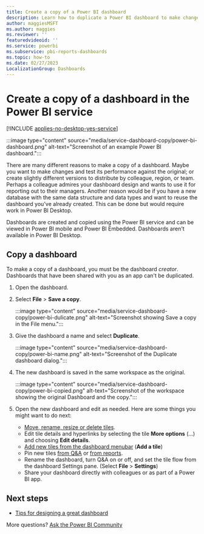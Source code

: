 ```yaml
---
title: Create a copy of a Power BI dashboard
description: Learn how to duplicate a Power BI dashboard to make changes and test its performance against the original.
author: maggiesMSFT
ms.author: maggies
ms.reviewer: ''
featuredvideoid: ''
ms.service: powerbi
ms.subservice: pbi-reports-dashboards
ms.topic: how-to
ms.date: 02/27/2023
LocalizationGroup: Dashboards
---
```

# Create a copy of a dashboard in the Power BI service

[!INCLUDE [applies-no-desktop-yes-service](../includes/applies-no-desktop-yes-service.md)]

:::image type="content" source="media/service-dashboard-copy/power-bi-dashboard.png" alt-text="Screenshot of an example Power BI dashboard.":::

 There are many different reasons to make a copy of a dashboard. Maybe you want to make changes and test its performance against the original; or create slightly different versions to distribute by colleague, region, or team. Perhaps a colleague admires your dashboard design and wants to use it for reporting out to their managers. Another reason would be if you have a new database with the same data structure and data types and want to reuse the dashboard you've already created. This can be done but would require work in Power BI Desktop.

Dashboards are created and copied using the Power BI service and can be viewed in Power BI mobile and Power BI Embedded. Dashboards aren't available in Power BI Desktop.

## Copy a dashboard

To make a copy of a dashboard, you must be the dashboard *creator*. Dashboards that have been shared with you as an app can't be duplicated.

1. Open the dashboard.
1. Select **File** > **Save a copy**.

   :::image type="content" source="media/service-dashboard-copy/power-bi-dulicate.png" alt-text="Screenshot showing Save a copy in the File menu.":::
1. Give the dashboard a name and select **Duplicate**.

   :::image type="content" source="media/service-dashboard-copy/power-bi-name.png" alt-text="Screenshot of the Duplicate dashboard dialog.":::
1. The new dashboard is saved in the same workspace as the original.

   :::image type="content" source="media/service-dashboard-copy/power-bi-copied.png" alt-text="Screenshot of the workspace showing the original Dashboard and the copy.":::

1. Open the new dashboard and edit as needed. Here are some things you might want to do next:

    - [Move, rename, resize or delete tiles](service-dashboard-edit-tile.md).
    - Edit tile details and hyperlinks by selecting the tile **More options** (...) and choosing **Edit details**.
    - [Add new tiles from the dashboard menubar](service-dashboard-add-widget.md) (**Add a tile**)
    - Pin new tiles [from Q&A](service-dashboard-pin-tile-from-q-and-a.md) or [from reports](service-dashboard-create.md).
    - Rename the dashboard, turn Q&A on or off, and set the tile flow from the dashboard Settings pane. (Select **File** > **Settings**)
    - Share your dashboard directly with colleagues or as part of a Power BI app.

## Next steps

* [Tips for designing a great dashboard](service-dashboards-design-tips.md)

More questions? [Ask the Power BI Community](https://community.powerbi.com/)
